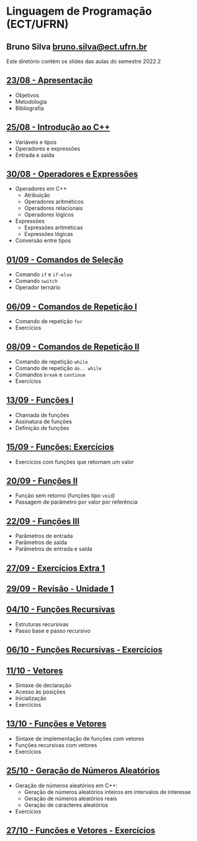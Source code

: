 # Linguagem de Programação (ECT/UFRN)

## Bruno Silva <bruno.silva@ect.ufrn.br>

Este diretório contém os slides das aulas do semestre 2022.2

## [23/08 - Apresentação](./01-intro)
 - Objetivos
 - Metodologia
 - Bibliografia

## [25/08 - Introdução ao C++](./02-cpp)
 - Variáveis e tipos
 - Operadores e expressões
 - Entrada e saída

## [30/08 - Operadores e Expressões](./03-operadores_e_expressoes/)
 - Operadores em C++
   - Atribuição
   - Operadores aritméticos
   - Operadores relacionais
   - Operadores lógicos
- Expressões
   - Expressões aritméticas
   - Expressões lógicas
- Conversão entre tipos

## [01/09 - Comandos de Seleção](./04-comandos_selecao/)
- Comando `if` e `if-else`
- Comando `switch`
- Operador ternário

<!--
## [13/04 - Comandos de Seleção: Exercícios](./exercicios_selecao/)
- Exercícios com comandos `if-else`, `switch` e operador `? :`
-->

## [06/09 - Comandos de Repetição I](./05-comando_repeticao_for/)
- Comando de repetição `for`
- Exercícios

## [08/09 - Comandos de Repetição II](./06-comando_repeticao_while/)
- Comando de repetição `while`
- Comando de repetição `do.. while`
- Comandos `break` e `continue`
- Exercícios

## [13/09 - Funções I](./07-funcoes1/)
- Chamada de funções
- Assinatura de funções
- Definição de funções

## [15/09 - Funções: Exercícios](./exercicios_funcoes/)
- Exercícios com funções que retornam um valor

## [20/09 - Funções II](./08-funcoes2/)
- Função sem retorno (funções tipo `void`)
- Passagem de parâmetro por valor por referência

## [22/09 - Funções III](./09-funcoes3/)
- Parâmetros de entrada
- Parâmetros de saída
- Parâmetros de entrada e saída

## [27/09 - Exercícios Extra 1](./exercicios_extra1/)

## [29/09 - Revisão - Unidade 1](./revisao_unidade1/)

## [04/10 - Funções Recursivas](./10-funcoes_rec/)
- Estruturas recursivas
- Passo base e passo recursivo

## [06/10 - Funções Recursivas - Exercícios](./exercicios_funcoes_rec)

## [11/10 - Vetores](./11-vetores/)
- Sintaxe de declaração
- Acesso às posições
- Inicialização
- Exercícios

## [13/10 - Funções e Vetores](./12-funcoes_e_vetores/)
- Sintaxe de implementação de funções com vetores
- Funções recursivas com vetores
- Exercícios

## [25/10 - Geração de Números Aleatórios](./13-numeros_aleatorios/)
- Geração de números aleatórios em C++:
  - Geração de números aleatórios inteiros em intervalos de interesse
  - Geração de números aleatórios reais
  - Geração de caracteres aleatórios
- Exercícios

## [27/10 - Funções e Vetores - Exercícios](./exercicios_funcoes_e_vetores)

<!--

## [01/06 - Matrizes](./14-matrizes/)
- Sintaxe de declaração
- Acesso às posições
- Inicialização
- Exercícios

## [03/06 - Funções e Matrizes](./15-funcoes_e_matrizes/)
- Sintaxe de implementação de funções com matrizes
- Exercícios

## [08/06 - Funções e Matrizes - Exercícios](./15a-funcoes_e_matrizes_exercicios)

## [15/06 - Strings I](./16-strings1/)
- Caractere delimitador `\0`
- Inicialização
- Entrada/saída
- Funções de manipulação de strings

## [22/06 - Strings II](./17-strings2/)
- Leitura de strings com espaços em branco
- Exercícios

## [24/06 - Strings - Exercícios](./17a-strings_exercicios)

## [29/06 - Tipos Estruturados I](./18-tipos_estruturados1/)
- Definição de tipos estruturados
- Operações com variáveis de tipos estruturados
- Vetores de variáveis de tipos estruturados
- Exercícios

## [01/07 - Tipos Estruturados II](./19-tipos_estruturados2/)
- Uso de tipos estruturados em funções
- Exercícios

## [06/07 - Ordenação](./20-ordenacao/)
- Ordenação
- Ordenação com tipos estruturados
  - Ordem crescente/decrescente de campos numéricos
  - Ordem alfabética de campos string

## [08/07 - Tipos Estruturados - Exercícios](./20a-tipos_estruturados_exercicios)

## [13/07 - Aplicações com Matrizes de Relações](./21-aplicacoes)

-->